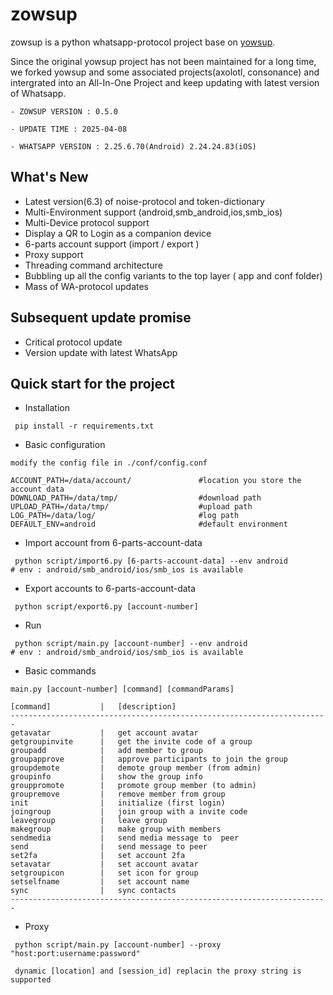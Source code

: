 # zowsup

zowsup is a python whatsapp-protocol project base on [yowsup](https://github.com/tgalal/yowsup/).

Since the original yowsup project has not been maintained for a long time, we forked yowsup and some associated projects(axolotl, consonance) and intergrated into an All-In-One Project and keep updating with latest version of Whatsapp.

```
- ZOWSUP VERSION : 0.5.0

- UPDATE TIME : 2025-04-08

- WHATSAPP VERSION : 2.25.6.70(Android) 2.24.24.83(iOS) 

```

## What's New 
 * Latest version(6.3) of noise-protocol and token-dictionary
 * Multi-Environment support (android,smb_android,ios,smb_ios)
 * Multi-Device protocol support
 * Display a QR to Login as a companion device 
 * 6-parts account support (import / export )
 * Proxy support
 * Threading command architecture 
 * Bubbling up all the config variants to the top layer ( app and conf folder)
 * Mass of WA-protocol updates
 
## Subsequent update promise
 * Critical protocol update
 * Version update with latest WhatsApp 
 

## Quick start for the project

 * Installation 

```
 pip install -r requirements.txt

```
 * Basic configuration

```
modify the config file in ./conf/config.conf 

ACCOUNT_PATH=/data/account/               #location you store the account data
DOWNLOAD_PATH=/data/tmp/                  #download path
UPLOAD_PATH=/data/tmp/                    #upload path
LOG_PATH=/data/log/                       #log path
DEFAULT_ENV=android                       #default environment

```

 * Import account from 6-parts-account-data

```
 python script/import6.py [6-parts-account-data] --env android             # env : android/smb_android/ios/smb_ios is available

```

 * Export accounts to 6-parts-account-data
 
```
 python script/export6.py [account-number]

```

 * Run

```
 python script/main.py [account-number] --env android                        # env : android/smb_android/ios/smb_ios is available

```

 * Basic commands

```
main.py [account-number] [command] [commandParams]

[command]           |   [description]
-----------------------------------------------------------------------
getavatar           |   get account avatar
getgroupinvite      |   get the invite code of a group
groupadd            |   add member to group
groupapprove        |   approve participants to join the group
groupdemote         |   demote group member (from admin)
groupinfo           |   show the group info
grouppromote        |   promote group member (to admin)
groupremove         |   remove member from group
init                |   initialize (first login)
joingroup           |   join group with a invite code
leavegroup          |   leave group
makegroup           |   make group with members
sendmedia           |   send media message to  peer
send                |   send message to peer
set2fa              |   set account 2fa
setavatar           |   set account avatar
setgroupicon        |   set icon for group
setselfname         |   set account name
sync                |   sync contacts
-----------------------------------------------------------------------
```


 * Proxy 

```
 python script/main.py [account-number] --proxy "host:port:username:password"  

 dynamic [location] and [session_id] replacin the proxy string is supported 

```






